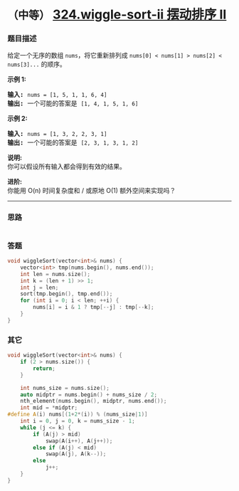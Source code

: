 # `（中等）` [324.wiggle-sort-ii 摆动排序 II](https://leetcode-cn.com/problems/wiggle-sort-ii/)

### 题目描述
<p>给定一个无序的数组&nbsp;<code>nums</code>，将它重新排列成&nbsp;<code>nums[0] &lt; nums[1] &gt; nums[2] &lt; nums[3]...</code>&nbsp;的顺序。</p>

<p><strong>示例&nbsp;1:</strong></p>

<pre><strong>输入: </strong><code>nums = [1, 5, 1, 1, 6, 4]</code>
<strong>输出: </strong>一个可能的答案是 <code>[1, 4, 1, 5, 1, 6]</code></pre>

<p><strong>示例 2:</strong></p>

<pre><strong>输入: </strong><code>nums = [1, 3, 2, 2, 3, 1]</code>
<strong>输出:</strong> 一个可能的答案是 <code>[2, 3, 1, 3, 1, 2]</code></pre>

<p><strong>说明:</strong><br>
你可以假设所有输入都会得到有效的结果。</p>

<p><strong>进阶:</strong><br>
你能用&nbsp;O(n) 时间复杂度和 / 或原地 O(1) 额外空间来实现吗？</p>


---
### 思路
```
```

### 答题
``` C++
void wiggleSort(vector<int>& nums) {
	vector<int> tmp(nums.begin(), nums.end());
	int len = nums.size();
	int k = (len + 1) >> 1;
	int j = len;
	sort(tmp.begin(), tmp.end());
	for (int i = 0; i < len; ++i) {
		nums[i] = i & 1 ? tmp[--j] : tmp[--k];
	}
}
```

### 其它
``` C++
void wiggleSort(vector<int>& nums) {
	if (2 > nums.size()) {
		return;
	}

	int nums_size = nums.size();
	auto midptr = nums.begin() + nums_size / 2;
	nth_element(nums.begin(), midptr, nums.end());
	int mid = *midptr;
#define A(i) nums[(1+2*(i)) % (nums_size|1)]
	int i = 0, j = 0, k = nums_size - 1;
	while (j <= k) {
		if (A(j) > mid)
			swap(A(i++), A(j++));
		else if (A(j) < mid)
			swap(A(j), A(k--));
		else
			j++;
	}
}
```


